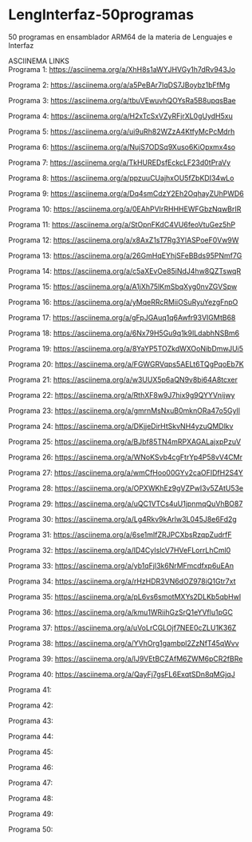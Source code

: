# LengInterfaz-50programas
50 programas en ensamblador ARM64 de la materia de Lenguajes e Interfaz

ASCIINEMA LINKS  
Programa 1: https://asciinema.org/a/XhH8s1aWYJHVGy1h7dRv943Jo

Programa 2: https://asciinema.org/a/a5PeBAr7IqDS7JBoybz1bFfMg

Programa 3: https://asciinema.org/a/tbuVEwuvhQOYsRa5B8upqsBae

Programa 4: https://asciinema.org/a/H2xTcSxVZyRFjrXL0gUydH5xu

Programa 5: https://asciinema.org/a/ui9uRh82WZzA4KtfyMcPcMdrh

Programa 6: https://asciinema.org/a/NujS7ODSq9Xuso6KiOpxmx4so

Programa 7: https://asciinema.org/a/TkHUREDsfEckcLF23d0tPraVy

Programa 8: https://asciinema.org/a/ppzuuCUajhxOU5fZbKDI34wLo

Programa 9: https://asciinema.org/a/Dq4smCdzY2Eh2OqhayZUhPWD6

Programa 10: https://asciinema.org/a/0EAhPVIrRHHHEWFGbzNqwBrIR

Programa 11: https://asciinema.org/a/StOpnFKdC4VU6feoVtuGez5hP

Programa 12: https://asciinema.org/a/x8AxZ1sT7Rg3YlASPoeF0Vw9W

Programa 13: https://asciinema.org/a/26GmHqEYhjSFeBBds95PNmf7G

Programa 14: https://asciinema.org/a/c5aXEvOe85iNdJ4hw8QZTswqR

Programa 15: https://asciinema.org/a/A1jXh75lKmSbqXyg0nvZGVSpw

Programa 16: https://asciinema.org/a/yMqeRRcRMiiOSuRyuYezgFnpO

Programa 17: https://asciinema.org/a/gFpJGAuq1q6Awfr93VIGMtB68

Programa 18: https://asciinema.org/a/6Nx79H5Gu9q1k9ILdabhNSBm6

Programa 19: https://asciinema.org/a/8YaYP5TOZkdWXOoNibDmwJUi5

Programa 20: https://asciinema.org/a/FGWGRVqps5AELt6TQgPqoEb7K

Programa 21: https://asciinema.org/a/w3UUX5p6aQN9v8bi64A8tcxer

Programa 22: https://asciinema.org/a/RthXF8w9J7hix9g9QYYVnijwy

Programa 23: https://asciinema.org/a/gmrnMsNxuB0mknORa47o5GyIl

Programa 24: https://asciinema.org/a/DKjjeDirHtSkvNH4yzuQMDlkv

Programa 25: https://asciinema.org/a/BJbf85TN4mRPXAGALajxpPzuV

Programa 26: https://asciinema.org/a/WNoKSvb4cgFtrYp4P58vV4CMr

Programa 27: https://asciinema.org/a/wmCfHoo00GYv2caOFIDfH2S4Y

Programa 28: https://asciinema.org/a/OPXWKhEz9gVZPwI3v5ZAtU53e

Programa 29: https://asciinema.org/a/uQC1VTCs4uU1jpnmqQuVhBO87

Programa 30: https://asciinema.org/a/Lg4Rkv9kArlw3L045J8e6Fd2g

Programa 31: https://asciinema.org/a/6se1mIfZRJPCXbsRzqpZudrfF

Programa 32: https://asciinema.org/a/ID4CyIslcV7HVeFLorrLhCml0

Programa 33: https://asciinema.org/a/yb1qFjl3k6NrMFmcdfxp6uEAn

Programa 34: https://asciinema.org/a/rHzHDR3VN6dOZ978iQ1Gtr7xt

Programa 35: https://asciinema.org/a/pL6vs6smotMXYs2DLKb5qbHwl

Programa 36: https://asciinema.org/a/kmu1WRiihGzSrQ1eYVflu1pGC

Programa 37: https://asciinema.org/a/uVoLrCGLOjf7NEE0cZLU1K36Z

Programa 38: https://asciinema.org/a/YVhOrg1gambpl2ZzNfT45qWvv

Programa 39: https://asciinema.org/a/lJ9VEtBCZAfM6ZWM6pCR2fBRe

Programa 40: https://asciinema.org/a/QayFj7gsFL6ExqtSDn8qMGjqJ

Programa 41:

Programa 42:

Programa 43:

Programa 44:

Programa 45:

Programa 46:

Programa 47:

Programa 48:

Programa 49:

Programa 50:
